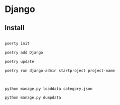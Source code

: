 # Django

## Install

```bash

poerty init

poetry add Django

poetry update

poetry run django-admin startproject project-name

```

## 

```angular2html

python manage.py loaddata category.json

python manage.py dumpdata


```

